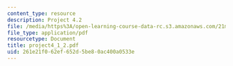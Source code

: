 ```yaml
---
content_type: resource
description: Project 4.2
file: /media/https%3A/open-learning-course-data-rc.s3.amazonaws.com/21m-113-developing-musical-structures-fall-2002/261e21f062ef652d5be80ac400a0533e_project4_1_2.pdf
file_type: application/pdf
resourcetype: Document
title: project4_1_2.pdf
uid: 261e21f0-62ef-652d-5be8-0ac400a0533e
---
```

